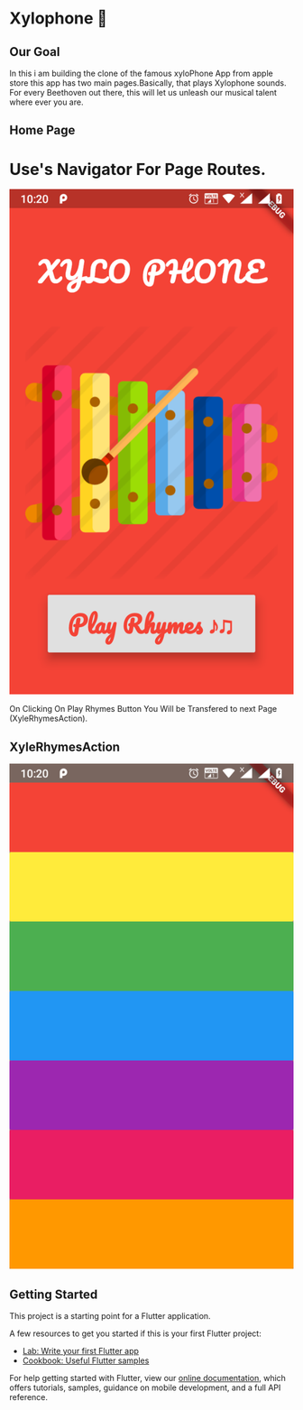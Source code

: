 # Xylophone 🎹

## Our Goal

In this i am building the clone of the famous xyloPhone App from apple store this app has two main pages.Basically, that plays Xylophone sounds. For every Beethoven out there, this will let us unleash our musical talent where ever you are. 

## Home Page

# Use's Navigator For Page Routes.

![Finished App](https://github.com/ajaysharma388/xylo_phone/blob/master/Deployement%20Images/xyloPhone.png)

On Clicking On Play Rhymes Button You Will be Transfered to next Page (XyleRhymesAction).

## XyleRhymesAction

![Finished App](https://github.com/ajaysharma388/xylo_phone/blob/master/Deployement%20Images/xyloPhoneMain.png)


## Getting Started

This project is a starting point for a Flutter application.

A few resources to get you started if this is your first Flutter project:

- [Lab: Write your first Flutter app](https://flutter.dev/docs/get-started/codelab)
- [Cookbook: Useful Flutter samples](https://flutter.dev/docs/cookbook)

For help getting started with Flutter, view our
[online documentation](https://flutter.dev/docs), which offers tutorials,
samples, guidance on mobile development, and a full API reference.
